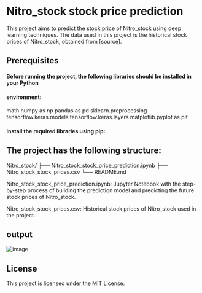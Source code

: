 # Nitro_stock stock price prediction
This project aims to predict the stock price of Nitro_stock using deep learning techniques. The data used in this project is the historical stock prices of Nitro_stock, obtained from [source].

## Prerequisites
#### Before running the project, the following libraries should be installed in your Python 

#### environment:

math
numpy as np
pandas as pd
sklearn.preprocessing
tensorflow.keras.models
tensorflow.keras.layers
matplotlib.pyplot as plt

#### Install the required libraries using pip:


## The project has the following structure:

Nitro_stock/
├── Nitro_stock_stock_price_prediction.ipynb
├── Nitro_stock_stock_prices.csv
└── README.md

Nitro_stock_stock_price_prediction.ipynb: Jupyter Notebook with the step-by-step process of building the prediction model and predicting the future stock prices of Nitro_stock.

Nitro_stock_stock_prices.csv: Historical stock prices of Nitro_stock used in the project.

## output

![image](https://user-images.githubusercontent.com/92661810/218825670-2541e363-bb36-4f66-a923-e9e25c24fd62.png)


## License
This project is licensed under the MIT License.
